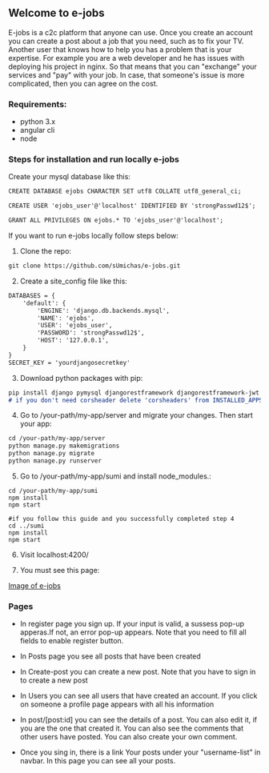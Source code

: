 ## Welcome to e-jobs

E-jobs is a c2c platform that anyone can use. Once you create an account you can create a post about a job that you need, such as to fix your TV. Another user that knows how to help you has a problem that is your expertise. For example you are a web developer and he has issues with deploying his project in nginx. So that means that you can "exchange" your services and "pay" with your job. In case, that someone's issue is more complicated, then you can agree on the cost. 

### Requirements:
- python 3.x
- angular cli
- node


### Steps for installation and run locally e-jobs

Create your mysql database like this:
```markdown
CREATE DATABASE ejobs CHARACTER SET utf8 COLLATE utf8_general_ci;

CREATE USER 'ejobs_user'@'localhost' IDENTIFIED BY 'strongPasswd12$';

GRANT ALL PRIVILEGES ON ejobs.* TO 'ejobs_user'@'localhost';
```

If you want to run e-jobs locally follow steps below:

1. Clone the repo:
```markdown
git clone https://github.com/sUmichas/e-jobs.git
```
2. Create a site_config file like this:
```markdown
DATABASES = {
    'default': {
        'ENGINE': 'django.db.backends.mysql',
        'NAME': 'ejobs',
        'USER': 'ejobs_user',
        'PASSWORD': 'strongPasswd12$',
        'HOST': '127.0.0.1',
    }
}
SECRET_KEY = 'yourdjangosecretkey'
```
3. Download python packages with pip:
```markdown
pip install django pymysql djangorestframework djangorestframework-jwt django-cors-headers
# if you don't need corsheader delete 'corsheaders' from INSTALLED_APPS in my-app/server/server/settings.py and my-app/server/server/production_settings.py and delete the line CORS_ORIGIN_ALLOW_ALL = True
```
4. Go to /your-path/my-app/server and migrate your changes. Then start your app:
```markdown
cd /your-path/my-app/server
python manage.py makemigrations
python manage.py migrate
python manage.py runserver
```
5. Go to /your-path/my-app/sumi and install node_modules.:
```markodown
cd /your-path/my-app/sumi
npm install
npm start

#if you follow this guide and you successfully completed step 4
cd ../sumi
npm install
npm start
````
6. Visit localhost:4200/

7. You must see this page:

[Image of e-jobs](https://photos.google.com/share/AF1QipPdSsbAUKLmv6O3J8f5c7WpuN-amQZB4gGV1YxoyA60h98flmnnR5cYVmNADDBLNw/photo/AF1QipNB-xIxYqFR0FPoHEcwGCUcKsnPU2u0ZfqNj-yg?key=UGV5RFFIQkpFVWlvcEpRQkFyNlVOX2R0ZDl5LWZR)


### Pages

- In register page you sign up. If your input is valid, a sussess pop-up apperas.If not, an error pop-up appears.
  Note that you need to fill all fields to enable register button.

- In Posts page you see all posts that have been created

- In Create-post you can create a new post.
  Note that you have to sign in to create a new post

- In Users you can see all users that have created an account. If you click on someone a profile page appears with all his information

- In post/[post:id] you can see the details of a post. You can also edit it, if you are the one that created it.
  You can also see the comments that other users have posted. You can also create your own comment. 

- Once you sing in, there is a link Your posts under your "username-list" in navbar.
  In this page you can see all your posts.


